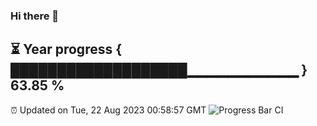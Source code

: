 ### Hi there 👋
⏳ Year progress { ███████████████████▁▁▁▁▁▁▁▁▁▁▁ } 63.85 %
---
⏰ Updated on Tue, 22 Aug 2023 00:58:57 GMT
![Progress Bar CI](https://github.com/liununu/liununu/workflows/Progress%20Bar%20CI/badge.svg)
